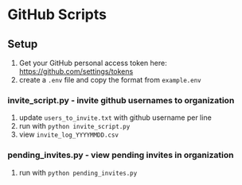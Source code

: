 # GitHub Scripts

## Setup
1. Get your GitHub personal access token here:
https://github.com/settings/tokens
2. create a `.env` file and copy the format from `example.env`

### invite_script.py - invite github usernames to organization
1. update `users_to_invite.txt` with github username per line
2. run with `python invite_script.py`
3. view `invite_log_YYYYMMDD.csv`

### pending_invites.py - view pending invites in organization
1. run with `python pending_invites.py`
